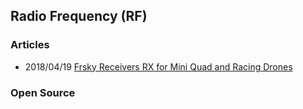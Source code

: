 ## Radio Frequency (RF)


### Articles
- 2018/04/19 [Frsky Receivers RX for Mini Quad and Racing Drones](https://oscarliang.com/frsky-rx-mini-quad/)


### Open Source


